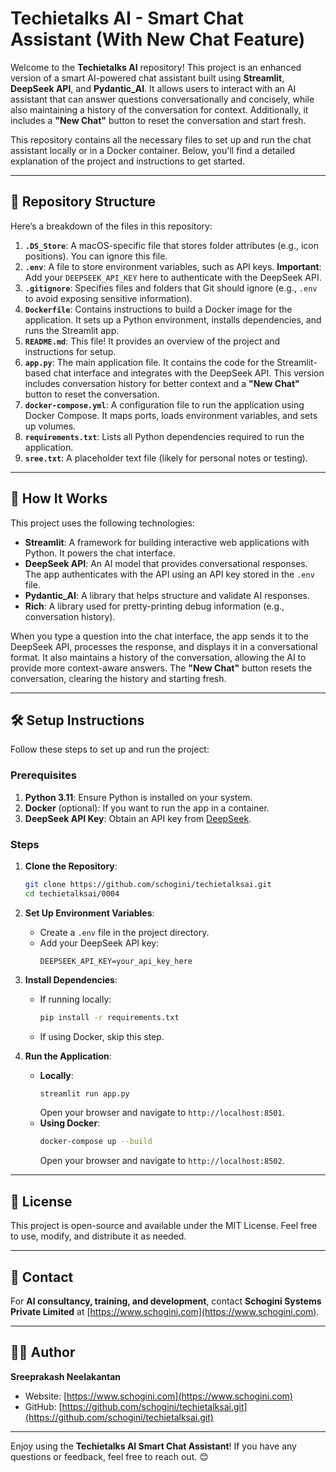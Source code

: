# Techietalks AI - Smart Chat Assistant (With New Chat Feature)

Welcome to the **Techietalks AI** repository! This project is an enhanced version of a smart AI-powered chat assistant built using **Streamlit**, **DeepSeek API**, and **Pydantic_AI**. It allows users to interact with an AI assistant that can answer questions conversationally and concisely, while also maintaining a history of the conversation for context. Additionally, it includes a **"New Chat"** button to reset the conversation and start fresh.

This repository contains all the necessary files to set up and run the chat assistant locally or in a Docker container. Below, you'll find a detailed explanation of the project and instructions to get started.

---

## 📁 Repository Structure

Here’s a breakdown of the files in this repository:

1. **`.DS_Store`**: A macOS-specific file that stores folder attributes (e.g., icon positions). You can ignore this file.
2. **`.env`**: A file to store environment variables, such as API keys. **Important**: Add your `DEEPSEEK_API_KEY` here to authenticate with the DeepSeek API.
3. **`.gitignore`**: Specifies files and folders that Git should ignore (e.g., `.env` to avoid exposing sensitive information).
4. **`Dockerfile`**: Contains instructions to build a Docker image for the application. It sets up a Python environment, installs dependencies, and runs the Streamlit app.
5. **`README.md`**: This file! It provides an overview of the project and instructions for setup.
6. **`app.py`**: The main application file. It contains the code for the Streamlit-based chat interface and integrates with the DeepSeek API. This version includes conversation history for better context and a **"New Chat"** button to reset the conversation.
7. **`docker-compose.yml`**: A configuration file to run the application using Docker Compose. It maps ports, loads environment variables, and sets up volumes.
8. **`requirements.txt`**: Lists all Python dependencies required to run the application.
9. **`sree.txt`**: A placeholder text file (likely for personal notes or testing).

---

## 🚀 How It Works

This project uses the following technologies:

- **Streamlit**: A framework for building interactive web applications with Python. It powers the chat interface.
- **DeepSeek API**: An AI model that provides conversational responses. The app authenticates with the API using an API key stored in the `.env` file.
- **Pydantic_AI**: A library that helps structure and validate AI responses.
- **Rich**: A library used for pretty-printing debug information (e.g., conversation history).

When you type a question into the chat interface, the app sends it to the DeepSeek API, processes the response, and displays it in a conversational format. It also maintains a history of the conversation, allowing the AI to provide more context-aware answers. The **"New Chat"** button resets the conversation, clearing the history and starting fresh.

---

## 🛠️ Setup Instructions

Follow these steps to set up and run the project:

### Prerequisites
1. **Python 3.11**: Ensure Python is installed on your system.
2. **Docker** (optional): If you want to run the app in a container.
3. **DeepSeek API Key**: Obtain an API key from [DeepSeek](https://www.deepseek.com/).

### Steps
1. **Clone the Repository**:
   ```bash
   git clone https://github.com/schogini/techietalksai.git
   cd techietalksai/0004
   ```

2. **Set Up Environment Variables**:
   - Create a `.env` file in the project directory.
   - Add your DeepSeek API key:
     ```plaintext
     DEEPSEEK_API_KEY=your_api_key_here
     ```

3. **Install Dependencies**:
   - If running locally:
     ```bash
     pip install -r requirements.txt
     ```
   - If using Docker, skip this step.

4. **Run the Application**:
   - **Locally**:
     ```bash
     streamlit run app.py
     ```
     Open your browser and navigate to `http://localhost:8501`.
   - **Using Docker**:
     ```bash
     docker-compose up --build
     ```
     Open your browser and navigate to `http://localhost:8502`.

---

## 📄 License

This project is open-source and available under the MIT License. Feel free to use, modify, and distribute it as needed.

---

## 📧 Contact

For **AI consultancy, training, and development**, contact **Schogini Systems Private Limited** at [https://www.schogini.com](https://www.schogini.com).

---

## 👨‍💻 Author

**Sreeprakash Neelakantan**  
- Website: [https://www.schogini.com](https://www.schogini.com)  
- GitHub: [https://github.com/schogini/techietalksai.git](https://github.com/schogini/techietalksai.git)

---

Enjoy using the **Techietalks AI Smart Chat Assistant**! If you have any questions or feedback, feel free to reach out. 😊